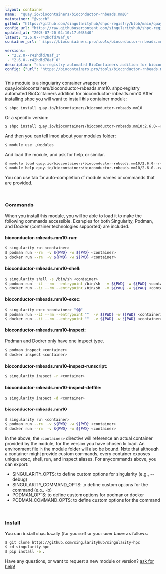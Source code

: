 ```yaml
---
layout: container
name:  "quay.io/biocontainers/bioconductor-rnbeads.mm10"
maintainer: "@vsoch"
github: "https://github.com/singularityhub/shpc-registry/blob/main/quay.io/biocontainers/bioconductor-rnbeads.mm10/container.yaml"
config_url: "https://raw.githubusercontent.com/singularityhub/shpc-registry/main/quay.io/biocontainers/bioconductor-rnbeads.mm10/container.yaml"
updated_at: "2023-07-20 04:10:17.038540"
latest: "2.6.0--r42hdfd78af_0"
container_url: "https://biocontainers.pro/tools/bioconductor-rnbeads.mm10"

versions:
 - "2.2.0--r41hdfd78af_1"
 - "2.6.0--r42hdfd78af_0"
description: "shpc-registry automated BioContainers addition for bioconductor-rnbeads.mm10"
config: {"url": "https://biocontainers.pro/tools/bioconductor-rnbeads.mm10", "maintainer": "@vsoch", "description": "shpc-registry automated BioContainers addition for bioconductor-rnbeads.mm10", "latest": {"2.6.0--r42hdfd78af_0": "sha256:2d9471c1dec981c4a2152fa3608af65f829514b2e5a4c8205c71ebe988337f4c"}, "tags": {"2.2.0--r41hdfd78af_1": "sha256:ebc4cc57bcf4fafe64c560b09668e5270af41f67c099c6a4bcadaec8aad028c8", "2.6.0--r42hdfd78af_0": "sha256:2d9471c1dec981c4a2152fa3608af65f829514b2e5a4c8205c71ebe988337f4c"}, "docker": "quay.io/biocontainers/bioconductor-rnbeads.mm10"}
---
```


This module is a singularity container wrapper for quay.io/biocontainers/bioconductor-rnbeads.mm10.
shpc-registry automated BioContainers addition for bioconductor-rnbeads.mm10
After [installing shpc](#install) you will want to install this container module:


```bash
$ shpc install quay.io/biocontainers/bioconductor-rnbeads.mm10
```

Or a specific version:

```bash
$ shpc install quay.io/biocontainers/bioconductor-rnbeads.mm10:2.6.0--r42hdfd78af_0
```

And then you can tell lmod about your modules folder:

```bash
$ module use ./modules
```

And load the module, and ask for help, or similar.

```bash
$ module load quay.io/biocontainers/bioconductor-rnbeads.mm10/2.6.0--r42hdfd78af_0
$ module help quay.io/biocontainers/bioconductor-rnbeads.mm10/2.6.0--r42hdfd78af_0
```

You can use tab for auto-completion of module names or commands that are provided.

<br>

### Commands

When you install this module, you will be able to load it to make the following commands accessible.
Examples for both Singularity, Podman, and Docker (container technologies supported) are included.

#### bioconductor-rnbeads.mm10-run:

```bash
$ singularity run <container>
$ podman run --rm  -v ${PWD} -w ${PWD} <container>
$ docker run --rm  -v ${PWD} -w ${PWD} <container>
```

#### bioconductor-rnbeads.mm10-shell:

```bash
$ singularity shell -s /bin/sh <container>
$ podman run --it --rm --entrypoint /bin/sh  -v ${PWD} -w ${PWD} <container>
$ docker run --it --rm --entrypoint /bin/sh  -v ${PWD} -w ${PWD} <container>
```

#### bioconductor-rnbeads.mm10-exec:

```bash
$ singularity exec <container> "$@"
$ podman run --it --rm --entrypoint ""  -v ${PWD} -w ${PWD} <container> "$@"
$ docker run --it --rm --entrypoint ""  -v ${PWD} -w ${PWD} <container> "$@"
```

#### bioconductor-rnbeads.mm10-inspect:

Podman and Docker only have one inspect type.

```bash
$ podman inspect <container>
$ docker inspect <container>
```

#### bioconductor-rnbeads.mm10-inspect-runscript:

```bash
$ singularity inspect -r <container>
```

#### bioconductor-rnbeads.mm10-inspect-deffile:

```bash
$ singularity inspect -d <container>
```



#### bioconductor-rnbeads.mm10

```bash
$ singularity run <container>
$ podman run --rm  -v ${PWD} -w ${PWD} <container>
$ docker run --rm  -v ${PWD} -w ${PWD} <container>
```


In the above, the `<container>` directive will reference an actual container provided
by the module, for the version you have chosen to load. An environment file in the
module folder will also be bound. Note that although a container
might provide custom commands, every container exposes unique exec, shell, run, and
inspect aliases. For anycommands above, you can export:

 - SINGULARITY_OPTS: to define custom options for singularity (e.g., --debug)
 - SINGULARITY_COMMAND_OPTS: to define custom options for the command (e.g., -b)
 - PODMAN_OPTS: to define custom options for podman or docker
 - PODMAN_COMMAND_OPTS: to define custom options for the command

<br>

### Install

You can install shpc locally (for yourself or your user base) as follows:

```bash
$ git clone https://github.com/singularityhub/singularity-hpc
$ cd singularity-hpc
$ pip install -e .
```

Have any questions, or want to request a new module or version? [ask for help!](https://github.com/singularityhub/singularity-hpc/issues)